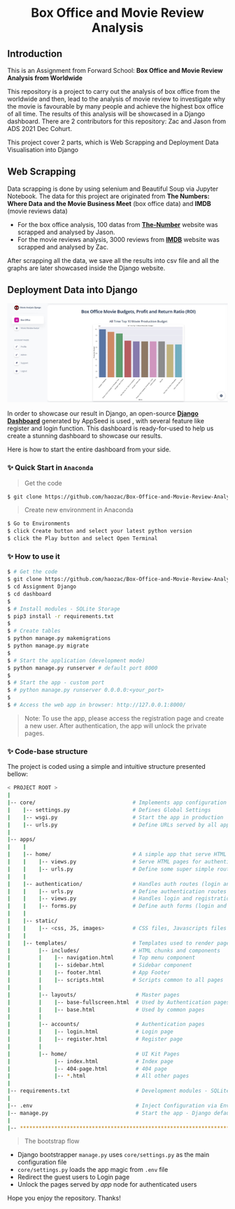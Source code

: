<h1 align='center'>Box Office and Movie Review Analysis</h1>

## Introduction 
This is an Assignment from Forward School: **Box Office and Movie Review Analysis from Worldwide**

This repository is a project to carry out the analysis of box office from the worldwide and then, lead to the analysis of movie review to investigate why the movie is favourable by many people and achieve the highest box office of all time. The results of this analysis will be showcased in a Django dashboard. There are 2 contributors for this repository: Zac and Jason from ADS 2021 Dec Cohurt. 

This project cover 2 parts, which is Web Scrapping and Deployment Data Visualisation into Django

## Web Scrapping 
Data scrapping is done by using selenium and Beautiful Soup via Jupyter Notebook. The data for this project are originated from **The Numbers: Where Data and the Movie Business Meet** (box office data) and **IMDB** (movie reviews data)
- For the box office analysis, 100 datas from **[The-Number](https://www.the-numbers.com/movie/budgets/all)** website was scrapped and analysed by Jason.
- For the movie reviews analysis, 3000 reviews from **[IMDB](https://www.imdb.com/title/tt0499549/reviews?ref_=tt_urv)** website was scrapped and analysed by Zac.

After scrapping all the data, we save all the results into csv file and all the graphs are later showcased inside the Django website. 
    
## Deployment Data into Django
![alt text](https://github.com/haozac/Box-Office-and-Movie-Review-Analysis/blob/main/picturedashboard.jpg?raw=true)

In order to showcase our result in Django, an open-source **[Django Dashboard](https://appseed.us/admin-dashboards/django)** generated by AppSeed is used , with several feature like register and login function. This dashboard is ready-for-used to help us create a stunning dashboard to showcase our results. 

Here is how to start the entire dashboard from your side.

### ✨ Quick Start in `Anaconda`

> Get the code

```bash
$ git clone https://github.com/haozac/Box-Office-and-Movie-Review-Analysis
```

> Create new environment in Anaconda

```bash
$ Go to Environments
$ click Create button and select your latest python version
$ click the Play button and select Open Terminal
```

### ✨ How to use it

```bash
$ # Get the code
$ git clone https://github.com/haozac/Box-Office-and-Movie-Review-Analysis
$ cd Assignment Django
$ cd dashboard
$
$ # Install modules - SQLite Storage
$ pip3 install -r requirements.txt
$
$ # Create tables
$ python manage.py makemigrations
$ python manage.py migrate
$
$ # Start the application (development mode)
$ python manage.py runserver # default port 8000
$
$ # Start the app - custom port
$ # python manage.py runserver 0.0.0.0:<your_port>
$
$ # Access the web app in browser: http://127.0.0.1:8000/
```

> Note: To use the app, please access the registration page and create a new user. After authentication, the app will unlock the private pages.

### ✨ Code-base structure

The project is coded using a simple and intuitive structure presented bellow:

```bash
< PROJECT ROOT >
|
|-- core/                               # Implements app configuration
|    |-- settings.py                    # Defines Global Settings
|    |-- wsgi.py                        # Start the app in production
|    |-- urls.py                        # Define URLs served by all apps/nodes
|
|-- apps/
|    |
|    |-- home/                          # A simple app that serve HTML files
|    |    |-- views.py                  # Serve HTML pages for authenticated users
|    |    |-- urls.py                   # Define some super simple routes  
|    |
|    |-- authentication/                # Handles auth routes (login and register)
|    |    |-- urls.py                   # Define authentication routes  
|    |    |-- views.py                  # Handles login and registration  
|    |    |-- forms.py                  # Define auth forms (login and register) 
|    |
|    |-- static/
|    |    |-- <css, JS, images>         # CSS files, Javascripts files
|    |
|    |-- templates/                     # Templates used to render pages
|         |-- includes/                 # HTML chunks and components
|         |    |-- navigation.html      # Top menu component
|         |    |-- sidebar.html         # Sidebar component
|         |    |-- footer.html          # App Footer
|         |    |-- scripts.html         # Scripts common to all pages
|         |
|         |-- layouts/                   # Master pages
|         |    |-- base-fullscreen.html  # Used by Authentication pages
|         |    |-- base.html             # Used by common pages
|         |
|         |-- accounts/                  # Authentication pages
|         |    |-- login.html            # Login page
|         |    |-- register.html         # Register page
|         |
|         |-- home/                      # UI Kit Pages
|              |-- index.html            # Index page
|              |-- 404-page.html         # 404 page
|              |-- *.html                # All other pages
|
|-- requirements.txt                     # Development modules - SQLite storage
|
|-- .env                                 # Inject Configuration via Environment
|-- manage.py                            # Start the app - Django default start script
|
|-- ************************************************************************
```

> The bootstrap flow

- Django bootstrapper `manage.py` uses `core/settings.py` as the main configuration file
- `core/settings.py` loads the app magic from `.env` file
- Redirect the guest users to Login page
- Unlock the pages served by *app* node for authenticated users

Hope you enjoy the repository. Thanks! 